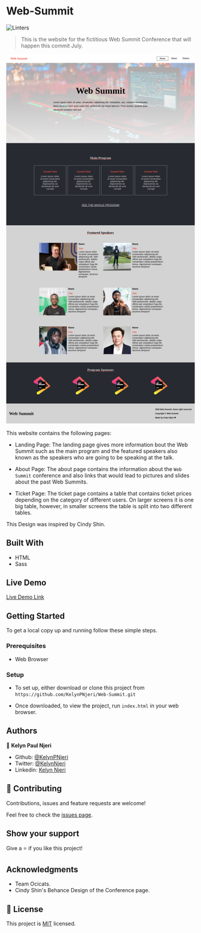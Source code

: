 # Web-Summit

![Linters](https://github.com/KelynPNjeri/Web-Summit/workflows/Linters/badge.svg?branch=develop)

> This is the website for the fictitious Web Summit Conference that will happen
> this commit July.

![Web Summit Landing Page](./assets/images/desktop.png)

This website contains the following pages:

- Landing Page: The landing page gives more information bout the Web Summit such
  as the main program and the featured speakers also known as the speakers who
  are going to be speaking at the talk.

- About Page: The about page contains the information about the `Web Summit`
  conference and also links that would lead to pictures and slides about the
  past Web Summits.

- Ticket Page: The ticket page contains a table that contains ticket prices
  depending on the category of different users. On larger screens it is one big
  table, however, in smaller screens the table is split into two different
  tables.

This Design was inspired by Cindy Shin.

## Built With

- HTML
- Sass

## Live Demo

[Live Demo Link](https://rawcdn.githack.com/KelynPNjeri/Web-Summit/94937c4e91a39f3d756902a1d4d32d8470763bfd/index.html)

## Getting Started

To get a local copy up and running follow these simple steps.

### Prerequisites

- Web Browser

### Setup

- To set up, either download or clone this project from
  `https://github.com/KelynPNjeri/Web-Summit.git`

- Once downloaded, to view the project, run `index.html` in your web browser.

## Authors

👤 **Kelyn Paul Njeri**

- Github: [@KelynPNjeri](https://github.com/KelynPNjeri)
- Twitter: [@KelynNjeri](https://twitter.com/KelynNjeri)
- Linkedin: [Kelyn Njeri](https://www.linkedin.com/in/kelyn-paul)

## 🤝 Contributing

Contributions, issues and feature requests are welcome!

Feel free to check the [issues page](issues/).

## Show your support

Give a ⭐️ if you like this project!

## Acknowledgments

- Team Ocicats.
- Cindy Shin's Behance Design of the Conference page.

## 📝 License

This project is [MIT](lic.url) licensed.
